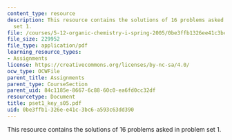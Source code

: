 ```yaml
---
content_type: resource
description: This resource contains the solutions of 16 problems asked in problem
  set 1.
file: /courses/5-12-organic-chemistry-i-spring-2005/0be3ffb1326ee41c3bc6a593c63dd390_pset1_key_s05.pdf
file_size: 229952
file_type: application/pdf
learning_resource_types:
- Assignments
license: https://creativecommons.org/licenses/by-nc-sa/4.0/
ocw_type: OCWFile
parent_title: Assignments
parent_type: CourseSection
parent_uid: 84c1185e-8667-6c88-60c0-ea6fd0cc32df
resourcetype: Document
title: pset1_key_s05.pdf
uid: 0be3ffb1-326e-e41c-3bc6-a593c63dd390
---
```

This resource contains the solutions of 16 problems asked in problem set 1.